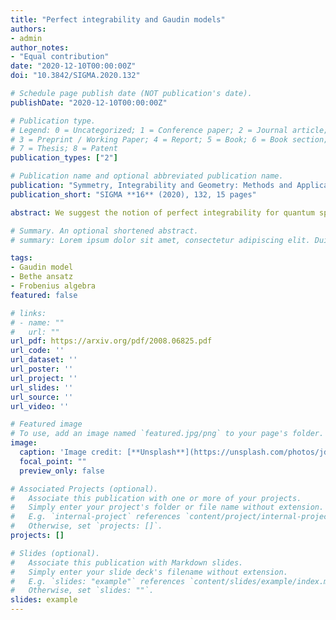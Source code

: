 ```yaml
---
title: "Perfect integrability and Gaudin models"
authors:
- admin
author_notes:
- "Equal contribution"
date: "2020-12-10T00:00:00Z"
doi: "10.3842/SIGMA.2020.132"

# Schedule page publish date (NOT publication's date).
publishDate: "2020-12-10T00:00:00Z"

# Publication type.
# Legend: 0 = Uncategorized; 1 = Conference paper; 2 = Journal article;
# 3 = Preprint / Working Paper; 4 = Report; 5 = Book; 6 = Book section;
# 7 = Thesis; 8 = Patent
publication_types: ["2"]

# Publication name and optional abbreviated publication name.
publication: "Symmetry, Integrability and Geometry: Methods and Applications **16** (2020), 132, 15 pages"
publication_short: "SIGMA **16** (2020), 132, 15 pages"

abstract: We suggest the notion of perfect integrability for quantum spin chains and conjecture that quantum spin chains are perfectly integrable. We show the perfect integrability for Gaudin models associated to simple Lie algebras of all finite types, with periodic and regular quasi-periodic boundary conditions.

# Summary. An optional shortened abstract.
# summary: Lorem ipsum dolor sit amet, consectetur adipiscing elit. Duis posuere tellus ac convallis placerat. Proin tincidunt magna sed ex sollicitudin condimentum.

tags:
- Gaudin model
- Bethe ansatz
- Frobenius algebra
featured: false

# links:
# - name: ""
#   url: ""
url_pdf: https://arxiv.org/pdf/2008.06825.pdf
url_code: ''
url_dataset: ''
url_poster: ''
url_project: ''
url_slides: ''
url_source: ''
url_video: ''

# Featured image
# To use, add an image named `featured.jpg/png` to your page's folder. 
image:
  caption: 'Image credit: [**Unsplash**](https://unsplash.com/photos/jdD8gXaTZsc)'
  focal_point: ""
  preview_only: false

# Associated Projects (optional).
#   Associate this publication with one or more of your projects.
#   Simply enter your project's folder or file name without extension.
#   E.g. `internal-project` references `content/project/internal-project/index.md`.
#   Otherwise, set `projects: []`.
projects: []

# Slides (optional).
#   Associate this publication with Markdown slides.
#   Simply enter your slide deck's filename without extension.
#   E.g. `slides: "example"` references `content/slides/example/index.md`.
#   Otherwise, set `slides: ""`.
slides: example
---
```


